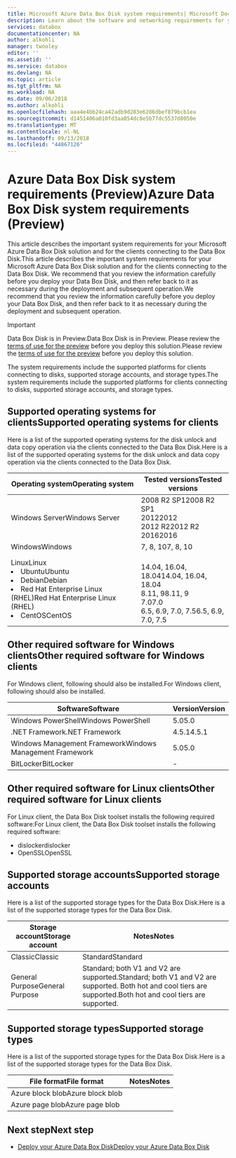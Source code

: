 ```yaml
---
title: Microsoft Azure Data Box Disk system requirements| Microsoft Docs
description: Learn about the software and networking requirements for your Azure Data Box Disk
services: databox
documentationcenter: NA
author: alkohli
manager: twooley
editor: ''
ms.assetid: ''
ms.service: databox
ms.devlang: NA
ms.topic: article
ms.tgt_pltfrm: NA
ms.workload: NA
ms.date: 09/06/2018
ms.author: alkohli
ms.openlocfilehash: aaa4e4bb24ca42adb9d283e6286dbef879bcb1ea
ms.sourcegitcommit: d1451406a010fd3aa854dc8e5b77dc5537d8050e
ms.translationtype: MT
ms.contentlocale: nl-NL
ms.lasthandoff: 09/13/2018
ms.locfileid: "44867126"
---
```

# <a name="azure-data-box-disk-system-requirements-preview"></a><span data-ttu-id="66d28-103">Azure Data Box Disk system requirements (Preview)</span><span class="sxs-lookup"><span data-stu-id="66d28-103">Azure Data Box Disk system requirements (Preview)</span></span>

<span data-ttu-id="66d28-104">This article describes the important system requirements for your Microsoft Azure Data Box Disk solution and for the clients connecting to the Data Box Disk.</span><span class="sxs-lookup"><span data-stu-id="66d28-104">This article describes the important system requirements for your Microsoft Azure Data Box Disk solution and for the clients connecting to the Data Box Disk.</span></span> <span data-ttu-id="66d28-105">We recommend that you review the information carefully before you deploy your Data Box Disk, and then refer back to it as necessary during the deployment and subsequent operation.</span><span class="sxs-lookup"><span data-stu-id="66d28-105">We recommend that you review the information carefully before you deploy your Data Box Disk, and then refer back to it as necessary during the deployment and subsequent operation.</span></span>

> [!IMPORTANT]
> <span data-ttu-id="66d28-106">Data Box Disk is in Preview.</span><span class="sxs-lookup"><span data-stu-id="66d28-106">Data Box Disk is in Preview.</span></span> <span data-ttu-id="66d28-107">Please review the [terms of use for the preview](https://azure.microsoft.com/support/legal/preview-supplemental-terms/) before you deploy this solution.</span><span class="sxs-lookup"><span data-stu-id="66d28-107">Please review the [terms of use for the preview](https://azure.microsoft.com/support/legal/preview-supplemental-terms/) before you deploy this solution.</span></span> 

<span data-ttu-id="66d28-108">The system requirements include the supported platforms for clients connecting to disks, supported storage accounts, and storage types.</span><span class="sxs-lookup"><span data-stu-id="66d28-108">The system requirements include the supported platforms for clients connecting to disks, supported storage accounts, and storage types.</span></span>


## <a name="supported-operating-systems-for-clients"></a><span data-ttu-id="66d28-109">Supported operating systems for clients</span><span class="sxs-lookup"><span data-stu-id="66d28-109">Supported operating systems for clients</span></span>

<span data-ttu-id="66d28-110">Here is a list of the supported operating systems for the disk unlock and data copy operation via the clients connected to the Data Box Disk.</span><span class="sxs-lookup"><span data-stu-id="66d28-110">Here is a list of the supported operating systems for the disk unlock and data copy operation via the clients connected to the Data Box Disk.</span></span>

| <span data-ttu-id="66d28-111">**Operating system**</span><span class="sxs-lookup"><span data-stu-id="66d28-111">**Operating system**</span></span> | <span data-ttu-id="66d28-112">**Tested versions**</span><span class="sxs-lookup"><span data-stu-id="66d28-112">**Tested versions**</span></span> |
| --- | --- |
| <span data-ttu-id="66d28-113">Windows Server</span><span class="sxs-lookup"><span data-stu-id="66d28-113">Windows Server</span></span> |<span data-ttu-id="66d28-114">2008 R2 SP1</span><span class="sxs-lookup"><span data-stu-id="66d28-114">2008 R2 SP1</span></span> <br> <span data-ttu-id="66d28-115">2012</span><span class="sxs-lookup"><span data-stu-id="66d28-115">2012</span></span> <br> <span data-ttu-id="66d28-116">2012 R2</span><span class="sxs-lookup"><span data-stu-id="66d28-116">2012 R2</span></span> <br> <span data-ttu-id="66d28-117">2016</span><span class="sxs-lookup"><span data-stu-id="66d28-117">2016</span></span> |
| <span data-ttu-id="66d28-118">Windows</span><span class="sxs-lookup"><span data-stu-id="66d28-118">Windows</span></span> |<span data-ttu-id="66d28-119">7, 8, 10</span><span class="sxs-lookup"><span data-stu-id="66d28-119">7, 8, 10</span></span> |
|<span data-ttu-id="66d28-120">Linux</span><span class="sxs-lookup"><span data-stu-id="66d28-120">Linux</span></span> <br> <li> <span data-ttu-id="66d28-121">Ubuntu</span><span class="sxs-lookup"><span data-stu-id="66d28-121">Ubuntu</span></span> </li><li> <span data-ttu-id="66d28-122">Debian</span><span class="sxs-lookup"><span data-stu-id="66d28-122">Debian</span></span> </li><li> <span data-ttu-id="66d28-123">Red Hat Enterprise Linux (RHEL)</span><span class="sxs-lookup"><span data-stu-id="66d28-123">Red Hat Enterprise Linux (RHEL)</span></span> </li><li> <span data-ttu-id="66d28-124">CentOS</span><span class="sxs-lookup"><span data-stu-id="66d28-124">CentOS</span></span>| <br><span data-ttu-id="66d28-125">14.04, 16.04, 18.04</span><span class="sxs-lookup"><span data-stu-id="66d28-125">14.04, 16.04, 18.04</span></span> <br> <span data-ttu-id="66d28-126">8.11, 9</span><span class="sxs-lookup"><span data-stu-id="66d28-126">8.11, 9</span></span> <br> <span data-ttu-id="66d28-127">7.0</span><span class="sxs-lookup"><span data-stu-id="66d28-127">7.0</span></span> <br> <span data-ttu-id="66d28-128">6.5, 6.9, 7.0, 7.5</span><span class="sxs-lookup"><span data-stu-id="66d28-128">6.5, 6.9, 7.0, 7.5</span></span> |  

## <a name="other-required-software-for-windows-clients"></a><span data-ttu-id="66d28-129">Other required software for Windows clients</span><span class="sxs-lookup"><span data-stu-id="66d28-129">Other required software for Windows clients</span></span>

<span data-ttu-id="66d28-130">For Windows client, following should also be installed.</span><span class="sxs-lookup"><span data-stu-id="66d28-130">For Windows client, following should also be installed.</span></span>

| <span data-ttu-id="66d28-131">**Software**</span><span class="sxs-lookup"><span data-stu-id="66d28-131">**Software**</span></span>| <span data-ttu-id="66d28-132">**Version**</span><span class="sxs-lookup"><span data-stu-id="66d28-132">**Version**</span></span> |
| --- | --- |
| <span data-ttu-id="66d28-133">Windows PowerShell</span><span class="sxs-lookup"><span data-stu-id="66d28-133">Windows PowerShell</span></span> |<span data-ttu-id="66d28-134">5.0</span><span class="sxs-lookup"><span data-stu-id="66d28-134">5.0</span></span> |
| <span data-ttu-id="66d28-135">.NET Framework</span><span class="sxs-lookup"><span data-stu-id="66d28-135">.NET Framework</span></span> |<span data-ttu-id="66d28-136">4.5.1</span><span class="sxs-lookup"><span data-stu-id="66d28-136">4.5.1</span></span> |
| <span data-ttu-id="66d28-137">Windows Management Framework</span><span class="sxs-lookup"><span data-stu-id="66d28-137">Windows Management Framework</span></span> |<span data-ttu-id="66d28-138">5.0</span><span class="sxs-lookup"><span data-stu-id="66d28-138">5.0</span></span>|
| <span data-ttu-id="66d28-139">BitLocker</span><span class="sxs-lookup"><span data-stu-id="66d28-139">BitLocker</span></span>| - |

## <a name="other-required-software-for-linux-clients"></a><span data-ttu-id="66d28-140">Other required software for Linux clients</span><span class="sxs-lookup"><span data-stu-id="66d28-140">Other required software for Linux clients</span></span>

<span data-ttu-id="66d28-141">For Linux client, the Data Box Disk toolset installs the following required software:</span><span class="sxs-lookup"><span data-stu-id="66d28-141">For Linux client, the Data Box Disk toolset installs the following required software:</span></span>

- <span data-ttu-id="66d28-142">dislocker</span><span class="sxs-lookup"><span data-stu-id="66d28-142">dislocker</span></span>
- <span data-ttu-id="66d28-143">OpenSSL</span><span class="sxs-lookup"><span data-stu-id="66d28-143">OpenSSL</span></span>

## <a name="supported-storage-accounts"></a><span data-ttu-id="66d28-144">Supported storage accounts</span><span class="sxs-lookup"><span data-stu-id="66d28-144">Supported storage accounts</span></span>

<span data-ttu-id="66d28-145">Here is a list of the supported storage types for the Data Box Disk.</span><span class="sxs-lookup"><span data-stu-id="66d28-145">Here is a list of the supported storage types for the Data Box Disk.</span></span>

| <span data-ttu-id="66d28-146">**Storage account**</span><span class="sxs-lookup"><span data-stu-id="66d28-146">**Storage account**</span></span> | <span data-ttu-id="66d28-147">**Notes**</span><span class="sxs-lookup"><span data-stu-id="66d28-147">**Notes**</span></span> |
| --- | --- |
| <span data-ttu-id="66d28-148">Classic</span><span class="sxs-lookup"><span data-stu-id="66d28-148">Classic</span></span> | <span data-ttu-id="66d28-149">Standard</span><span class="sxs-lookup"><span data-stu-id="66d28-149">Standard</span></span> |
| <span data-ttu-id="66d28-150">General Purpose</span><span class="sxs-lookup"><span data-stu-id="66d28-150">General Purpose</span></span>  |<span data-ttu-id="66d28-151">Standard; both V1 and V2 are supported.</span><span class="sxs-lookup"><span data-stu-id="66d28-151">Standard; both V1 and V2 are supported.</span></span> <span data-ttu-id="66d28-152">Both hot and cool tiers are supported.</span><span class="sxs-lookup"><span data-stu-id="66d28-152">Both hot and cool tiers are supported.</span></span> |


## <a name="supported-storage-types"></a><span data-ttu-id="66d28-153">Supported storage types</span><span class="sxs-lookup"><span data-stu-id="66d28-153">Supported storage types</span></span>

<span data-ttu-id="66d28-154">Here is a list of the supported storage types for the Data Box Disk.</span><span class="sxs-lookup"><span data-stu-id="66d28-154">Here is a list of the supported storage types for the Data Box Disk.</span></span>

| <span data-ttu-id="66d28-155">**File format**</span><span class="sxs-lookup"><span data-stu-id="66d28-155">**File format**</span></span> | <span data-ttu-id="66d28-156">**Notes**</span><span class="sxs-lookup"><span data-stu-id="66d28-156">**Notes**</span></span> |
| --- | --- |
| <span data-ttu-id="66d28-157">Azure block blob</span><span class="sxs-lookup"><span data-stu-id="66d28-157">Azure block blob</span></span> | |
| <span data-ttu-id="66d28-158">Azure page blob</span><span class="sxs-lookup"><span data-stu-id="66d28-158">Azure page blob</span></span>  | |


## <a name="next-step"></a><span data-ttu-id="66d28-159">Next step</span><span class="sxs-lookup"><span data-stu-id="66d28-159">Next step</span></span>

* [<span data-ttu-id="66d28-160">Deploy your Azure Data Box Disk</span><span class="sxs-lookup"><span data-stu-id="66d28-160">Deploy your Azure Data Box Disk</span></span>](data-box-disk-deploy-ordered.md)

